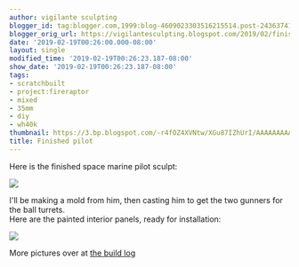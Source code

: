 ```yaml
---
author: vigilante sculpting
blogger_id: tag:blogger.com,1999:blog-4609023303516215514.post-2436374189037461763
blogger_orig_url: https://vigilantesculpting.blogspot.com/2019/02/finished-pilot.html
date: '2019-02-19T00:26:00.000-08:00'
layout: single
modified_time: '2019-02-19T00:26:23.187-08:00'
show_date: '2019-02-19T00:26:23.187-08:00'
tags:
- scratchbuilt
- project:fireraptor
- mixed
- 35mm
- diy
- wh40k
thumbnail: https://3.bp.blogspot.com/-r4fOZ4XVNtw/XGu87IZhUrI/AAAAAAAAAOk/1SYeHBl74rwiUYXBfkCxNCTtdeLxbOELACLcBGAs/s320-c/IMG_6154.JPG
title: Finished pilot
---
```

Here is the finished space marine pilot sculpt:  
  

![](https://3.bp.blogspot.com/-r4fOZ4XVNtw/XGu87IZhUrI/AAAAAAAAAOk/1SYeHBl74rwiUYXBfkCxNCTtdeLxbOELACLcBGAs/s1600/IMG_6154.JPG)

  
I'll be making a mold from him, then casting him to get the two gunners
for the ball turrets.  
Here are the painted interior panels, ready for installation:  
  

![](https://2.bp.blogspot.com/-3B9L24M9SXw/XGu9JtxkRmI/AAAAAAAAAOo/Cq1exm_taVIWe-h2UKGNk-y4yVCy0LfCgCLcBGAs/s1600/IMG_6146.JPG)

  
  
  
  
More pictures over at [the build
log](http://www.papermodelers.com/forum/alternate-dimensions/42866-fire-raptor-version-2-a-4.html#post664019)  
  
